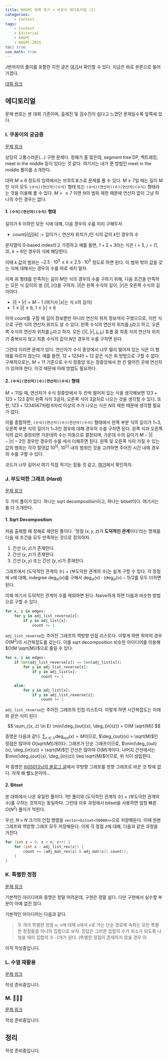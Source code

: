```yaml
---
title: KHSPC 뒷북 후기 + 비공식 에디토리얼 (2)
categories:
    - Contest
tags:
    - Contest
    - Editorial
    - KHSPC
    - KHSPC-2025
toc: true
use_math: true
---
```


J번까지의 풀이를 포함한 이전 글은 [여기](https://sendoru.github.io/cs-blog/contest/KHSPC-%EB%92%B7%EB%B6%81-%ED%9B%84%EA%B8%B0-+-%EB%B9%84%EA%B3%B5%EC%8B%9D-%EC%97%90%EB%94%94%ED%86%A0%EB%A6%AC%EC%96%BC-(1)/)서 확인할 수 있다. 지금은 바로 본론으로 들어가겠다.

[대회 링크](https://www.acmicpc.net/contest/view/1504)

## 에디토리얼

문제 번호는 본 대회 기준이며, 출제진 및 검수진이 쉽다고 느꼈던 문제일수록 앞쪽에 있다.

### I. 쿠옹이의 궁금증
[문제 링크](https://www.acmicpc.net/problem/33945)

상당히 고통스러운(...) 구현 문제다. 정해가 좀 많은데, segment tree DP, 백트래킹, meet in the middle 등이 있다는 것 같다. 여기서는 내가 푼 방법인 meet in the middle 풀이를 소개한다.

대략 $M \leq 6$ 정도의 입력에서는 브루트포스로 문제를 풀 수 있다. $M \geq 7$일 때는 길이 $M$인 식이 모두 `(수식)(연산자)(수식)` 형태 또는 `(수식)(연산자)(수)(연산자)(수식)` 형태라는 것을 이용해 풀 수 있다. $M >\geq 7$ 이면 $N$의 범위 제한 때문에 연산자 없이 그냥 하나의 수인 경우는 없다. 

#### 1. `(수식)(연산자)(수식)` 형태

길이가 6 이하인 모든 식에 대해, 다음 경우의 수를 미리 구해두자.

- $count[i][j][k]$ := 길이가 $i$, 연산자 위치가 $j$인 식의 값이 $k$인 경우의 수

문자열이 0-based index라고 가정하고 예를 들면, $1+2+3$라는 식은 $i=5$, $j=(1, 3)$, $k=6$인 경우의 식에 해당한다.

이때 $k$ 값의 범위는 $-2.5 \cdot 10^5 \leq k \leq 2.5 \cdot 10^5$ 정도로 하면 된다. 이 범위 밖의 값을 갖는 식에 대해서는 경우의 수를 따로 세지 말자.

이제 위 형태를 만족하는 길이 $M$인 식의 경우의 수를 구하기 위해, 다음 조건을 만족하는 모든 식 길이의 쌍 $(|l|, |r|)$을 구하자. $|l|$은 왼쪽 수식의 길이, $|r|$은 오른쪽 수식의 길이이다.

* $|l| + |r| = M - 1$ (여기서 $|x|$는 식 $x$의 길이)
* $1 \leq |l| \leq 6$, $1 \leq |r| \leq 6$

아까 $count$를 구할 때 길이 정보뿐만 아니라 연산자 위치 정보까지 구했으므로, 이런 식으로 구한 식의 연산자 위치도 알 수 있다. 왼쪽 수식의 연산자 위치를 $j_l$라고 하고, 오른쪽 수식의 연산자 위치를 $j_r$라고 하자. 모든 $(|l|, |r|, j_l, j_r)$ 튜플 중 최종 식의 연산자 위치가 중복되지 않고 최종 수식의 값이 $N$인 경우의 수를 구하면 된다.

그런데 이러면 문제가 있다. 연산자가 수식 중앙에서 너무 멀리 떨어져 있는 식은 이 형태를 따르지 않는다. 예를 들면, $12+12345+12$ 같은 식은 위 방법으로 구할 수 없다. 구체적으로는, $M=11$ 기준으로 수식 정중앙 또는 정중앙에서 한 칸 떨어진 곳에 연산자가 있어야 한다. 이것 때문에 아래 방법도 필요하다.

#### 2. `(수식)(연산자)(수)(연산자)(수식)` 형태

$M=11$일 때, 연산자가 수식 정중앙에서 두 칸씩 떨어져 있는 식을 생각해보면 $123+123+123$ 같이 왼쪽 식이 3글자, 오른쪽 식이 3글자로 나오는 것을 생각할 수 있다. 또한, $123+1234567$처럼 6자리 이상의 수가 나오는 식은 $N$의 제한 때문에 생각할 필요가 없다.

이를 종합하면, `(수식)(연산자)(수)(연산자)(수식)` 형태에서 왼쪽 부분 식의 길이가 1~3, 오른쪽 부분 식의 길이가 1~3인 경우에 대해 경우의 수를 구하면 된다. 왼쪽 식과 오른쪽 식의 값이 결정되면 가운데의 수는 자동으로 결정되며, 가운데 수의 길이가 $M - |l| - |r| - 2$인 경우만 경우의 수를 세서 더해주면 된다. 왼쪽 및 오른쪽 식이 가질 수 있는 값의 범위는 각각 절댓값 $10^|l|$, $10^|r|$ 내의 범위인 것을 고려하면 주어진 시간 내에 경우의 수를 구할 수 있다.

코드가 너무 길어서 여기 직접 적기는 힘들 것 같고, [여기](https://www.acmicpc.net/source/share/977d69078eae428d95c667ed9ef84fe5)에서 확인하자.

### J. 부도덕한 그래프 (Hard)
[문제 링크](https://www.acmicpc.net/problem/33946)

두 가지 풀이가 있다. 하나는 sqrt decomposition이고, 하나는 bitset이다. 여기서는 둘 다 소개한다.

#### 1. Sqrt Decomposition

처음 출제할 때 정해로 제안된 풀이다. '정점 $(x, y, z)$가 **도덕적인 관계**이다'라는 명제를 다음 세 조건을 모두 만족하는 것으로 정의하자.

1. 간선 $(x, z)$가 존재한다.
2. 간선 $(y, z)$가 존재한다.
3. 간선 $(x, y)$ 또는 간선 $(y, x)$가 존재한다.

그래프에서 (도덕적인 관계의 수) + (부도덕한 관계의 수)는 쉽게 구할 수 있다. 각 정점에 $v$에 대해, indegree $\deg_{in}(v)$를 구해서 $\deg_{in}(v) \cdot (\deg_{in}(v) - 1) / 2$를 모두 더하면 된다.

이제 여기서 도덕적인 관계의 수를 제외하면 된다. Naive하게 하면 다음과 비슷한 방법으로 구할 수 있다.

```python
for x, z in edges:
    for y in adj_list_reverse[z]:
        if y in adj_list[x]:
            count += 1
```

`adj_list_reverse`는 주어진 그래프의 역방향 인접 리스트다. 이렇게 하면 최악의 경우 $O(M^2)$의 시간복잡도를 갖는다. 이를 sqrt decomposition 비슷한 아이디어를 이용해 $O(M \sqrt{M})$으로 줄일 수 있다.

```python
for x, z in edges:
    if len(adj_list_reverse[z]) <= len(adj_list[x]):
        for y in adj_list_reverse[z]:
            if y in adj_list[x]:
                count += 1

    else:
        for y in adj_list[x]:
            if y in adj_list_reverse[z]:
                count += 1
```

`adj_list_reverse`는 주어진 그래프의 인접 리스트다. 이렇게 하면 시간복잡도는 아래와 같은 식이 된다

$$
\sum_{(x, z) \in E} \min(\deg_{out}(x), \deg_{in}(z)) = O(M \sqrt{M})
$$

증명은 다음과 같다. $\sum_{x \in V} \deg_{out}(x) = M$이므로, $\deg_{out}(x) > \sqrt(M)$인 정점은 많아야 $O(sqrt(M))$개이다. 그래프가 단순 그래프이므로, $\min(\deg_{out}(x), \deg_{in}(z)) > \sqrt{M}$인 간선은 많아야 $O(M)$개이다. 나머지 간선에서는 $\min(\deg_{out}(x), \deg_{in}(z)) \leq \sqrt{M}$이므로, 위 식이 성립한다.

저 증명은 [jh05013님의 블로그 글](https://jh05013.github.io/blog/enumerating-triangles/)에서 무방향 그래프를 방향 그래프로 바꾼 것 밖에 없다. 저게 왜 웰노운이야...

#### 2. Bitset

본 대회에서 나온 유일한 풀이다. 1번 풀이와 (도덕적인 관계의 수) + (부도덕한 관계의 수)를 구하는 것까지는 동일하다. 그런데 이후 과정에서 bitset을 사용하면 엄청 빠른 $O(N^2)$ 풀이가 먹힌다.

우선, $N \times N$ 크기의 인접 행렬을 `vector<bitset<50000>>`으로 저장해둔다. 이때 원본 그래프와 역방향 그래프 모두 저장해둔다. 이제 각 정점 $z$에 대해, 다음과 같은 과정을 거친다.

```cpp
for (int z = 0; z < n; z++) {
    for (int x : adj_list_rev[z]) {
        count += (adj_mat_rev[z] & adj_mat[x]).count();
    }
}
```

### K. 특별한 정점

[문제 링크](https://www.acmicpc.net/problem/33947)

기본적인 아이디어와 증명은 정말 어려운데, 구현은 정말 쉽다. 다만 구현에서 실수할 부분이 아예 없진 않다.

기본적인 아이디어는 다음과 같다.

> 두 개의 특별한 정점 $u$, $v$에 대해 $u$에서 $v$로 가는 단순 경로에 속하는 모든 특별한 정점들을 하나의 집합으로 보자. 정답은 그러한 집합의 수가 최소가 되도록 나눴을 때의 집합의 수 -1개가 된다. (특별한 정점이 존재하지 않을 경우 0)

아직 작성중입니다.

<!-- 
증명은 다음과 같다. 4개의 특별한 정점 $u$, $v$, $x$, $y$ -->

### L. 수열 재활용

[문제 링크](https://www.acmicpc.net/problem/33948)

작성 준비중입니다.

### M. 🍕😋🤮

[문제 링크](https://www.acmicpc.net/problem/33949)

작성 준비중입니다.

## 정리

작성 준비중입니다.
